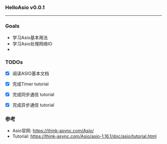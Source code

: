 ### HelloAsio v0.0.1
---




### Goals
- 学习Asio基本用法
- 学习Asio处理网络IO
- 


### TODOs
- [X] 阅读ASIO基本文档
- [X] 完成Timer tutorial
- [X] 完成同步通信 tutorial
- [X] 完成异步通信 tutorial


### 参考
- Asio官网: https://think-async.com/Asio/
- Tutorial: https://think-async.com/Asio/asio-1.16.1/doc/asio/tutorial.html